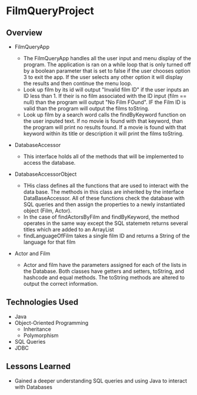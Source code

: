 # FilmQueryProject

## Overview

* FilmQueryApp
    * The FilmQueryApp handles all the user input and menu display of the program.  The application is ran on a while loop that is only turned off by a boolean parameter that is set to false if the user chooses option 3 to exit the app.  If the user selects any other option it will display the results and then continue the menu loop.  
    * Look up film by its id will output "Invalid film ID" if the user inputs an ID less than 1.  If their is no film associated with the ID input (film == null) than the program will output "No Film FOund".  IF the Film ID is valid than the program will output the films toString.
    * Look up film by a search word calls the findByKeyword function on the user inputed text.  If no movie is found with that keyword, than the program will print no results found.  If a movie is found with that keyword within its title or description it will print the films toString.

* DatabaseAccessor
    * This interface holds all of the methods that will be implemented to access the database.

* DatabaseAccessorObject
	* THis class defines all the functions that are used to interact with the data base.  The methods in this class are inherited by the interface DataBaseAccessor.  All of these functions check the database with SQL queries and then assign the properties to a newly instantiated object (Film, Actor).  
	* In the case of findActorsByFilm and findByKeyword, the method operates in the same way except the SQL statemetn returns several titles which are added to an ArrayList
	* findLanguageOfFilm takes a single film ID and returns a String of the language for that film

* Actor and Film
	* Actor and film have the parameters assigned for each of the lists in the Database.  Both classes have getters and setters, toString, and hashcode and equal methods.  The toString methods are altered to output the correct information.
	
## Technologies Used

* Java
* Object-Oriented Programming
   * Inheritance
   * Polymorphism
* SQL Queries
* JDBC

## Lessons Learned
* Gained a deeper understanding SQL queries and using Java to interact with Databases

